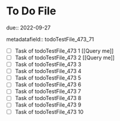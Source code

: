 # To Do File

due:: 2022-09-27

metadatafield:: todoTestFile_473_71

- [ ] Task of todoTestFile_473 1 [[Query me]]
- [ ] Task of todoTestFile_473 2 [[Query me]]
- [ ] Task of todoTestFile_473 3
- [ ] Task of todoTestFile_473 4
- [ ] Task of todoTestFile_473 5
- [ ] Task of todoTestFile_473 6
- [ ] Task of todoTestFile_473 7
- [ ] Task of todoTestFile_473 8
- [ ] Task of todoTestFile_473 9
- [ ] Task of todoTestFile_473 10